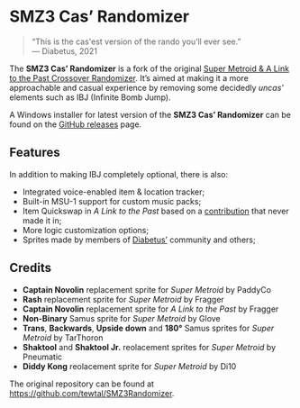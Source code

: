 # SMZ3 Cas’ Randomizer

> “This is the cas'est version of the rando you’ll ever see.” \
>— Diabetus, 2021

The **SMZ3 Cas’ Randomizer** is a fork of the original [Super Metroid & A 
Link to the Past Crossover Randomizer](https://samus.link/). It’s aimed at making 
it a more approachable and casual experience by removing some decidedly 
_uncas’_ elements such as IBJ (Infinite Bomb Jump).

A Windows installer for latest version of the **SMZ3 Cas’ Randomizer** can be 
found on the [GitHub releases] page.

## Features
In addition to making IBJ completely optional, there is also:

 - Integrated voice-enabled item & location tracker;
 - Built-in MSU-1 support for custom music packs;
 - Item Quickswap in <cite>A Link to the Past</cite> based on a [contribution] 
   that never made it in;
 - More logic customization options;
 - Sprites made by members of [Diabetus’](https://twitch.tv/the_betus) community and others;

## Credits
- **Captain Novolin** replacement sprite for _Super Metroid_ by PaddyCo
- **Rash** replacement sprite for _Super Metroid_ by Fragger
- **Captain Novolin** replacement sprite for _A Link to the Past_ by Fragger
- **Non-Binary** Samus sprite for _Super Metroid_ by Glove
- **Trans**, **Backwards**, **Upside down** and **180°** Samus sprites for _Super Metroid_ by TarThoron
- **Shaktool** and **Shaktool Jr.** reolacement sprites for _Super Metroid_ by Pneumatic
- **Diddy Kong** reolacement sprite for _Super Metroid_ by Di10 

The original repository can be found at <https://github.com/tewtal/SMZ3Randomizer>.

[contribution]: https://github.com/tewtal/alttp_sm_combo_randomizer_rom/pull/55
[GitHub releases]: https://github.com/Vivelin/SMZ3Randomizer/releases
